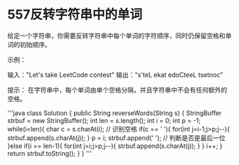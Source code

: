 # 557反转字符串中的单词
给定一个字符串，你需要反转字符串中每个单词的字符顺序，同时仍保留空格和单词的初始顺序。

示例：

输入："Let's take LeetCode contest"
输出："s'teL ekat edoCteeL tsetnoc"
 

提示：
在字符串中，每个单词由单个空格分隔，并且字符串中不会有任何额外的空格。

'''java
    class Solution {
        public String reverseWords(String s) {
            StringBuffer strbuf = new StringBuffer();
            int len = s.length();
            int i = 0;
            int p = -1;
            while(i<len){
                char c = s.charAt(i);
                // 识别空格
                if(c == ' '){
                    for(int j=i-1;j>p;j--){
                        strbuf.append(s.charAt(j));
                    }
                    p = i;
                    strbuf.append(' ');
                // 判断是否是最后一位
                }else if(i == len-1){
                    for(int j=i;j>p;j--){
                        strbuf.append(s.charAt(j));
                    }
                }
                i++;
            }
            return strbuf.toString();
        }
    }
'''
